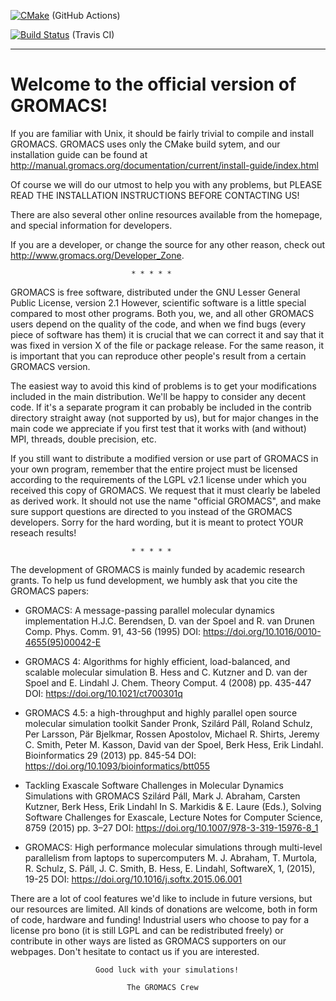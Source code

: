 [![CMake](https://github.com/paulinog/gromacs-mo833a/actions/workflows/cmake.yml/badge.svg?branch=mo833%2Factivity_2)](https://github.com/paulinog/gromacs-mo833a/actions/workflows/cmake.yml) (GitHub Actions)

[![Build Status](https://app.travis-ci.com/paulinog/gromacs-mo833a.svg?branch=mo833%2Factivity_2)](https://app.travis-ci.com/paulinog/gromacs-mo833a) (Travis CI)

---

# Welcome to the official version of GROMACS!

If you are familiar with Unix, it should be fairly trivial to compile and
install GROMACS. GROMACS uses only the CMake build sytem, and our
installation guide can be found at
http://manual.gromacs.org/documentation/current/install-guide/index.html

Of course we will do our utmost to help you with any problems, but PLEASE 
READ THE INSTALLATION INSTRUCTIONS BEFORE CONTACTING US!

There are also several other online resources available from the homepage, 
and special information for developers.

If you are a developer, or change the source for any other reason, check
out http://www.gromacs.org/Developer_Zone.

                               * * * * *

GROMACS is free software, distributed under the GNU Lesser General
Public License, version 2.1 However, scientific software is a little
special compared to most other programs. Both you, we, and all other
GROMACS users depend on the quality of the code, and when we find bugs
(every piece of software has them) it is crucial that we can correct
it and say that it was fixed in version X of the file or package
release. For the same reason, it is important that you can reproduce
other people's result from a certain GROMACS version.

The easiest way to avoid this kind of problems is to get your modifications
included in the main distribution. We'll be happy to consider any decent 
code. If it's a separate program it can probably be included in the contrib 
directory straight away (not supported by us), but for major changes in the 
main code we appreciate if you first test that it works with (and without) 
MPI, threads, double precision, etc.

If you still want to distribute a modified version or use part of GROMACS
in your own program, remember that the entire project must be licensed
according to the requirements of the LGPL v2.1 license under which you
received this copy of GROMACS. We request that it must clearly be labeled as
derived work. It should not use the name "official GROMACS", and make
sure support questions are directed to you instead of the GROMACS developers.
Sorry for the hard wording, but it is meant to protect YOUR reseach results!

                               * * * * *

The development of GROMACS is mainly funded by academic research grants. 
To help us fund development, we humbly ask that you cite the GROMACS papers:

* GROMACS: A message-passing parallel molecular dynamics implementation
  H.J.C. Berendsen, D. van der Spoel and R. van Drunen
  Comp. Phys. Comm. 91, 43-56 (1995)
  DOI: https://doi.org/10.1016/0010-4655(95)00042-E
 
* GROMACS 4: Algorithms for highly efficient, load-balanced, and scalable
  molecular simulation
  B. Hess and C. Kutzner and D. van der Spoel and E. Lindahl
  J. Chem. Theory Comput. 4 (2008) pp. 435-447
  DOI: https://doi.org/10.1021/ct700301q

* GROMACS 4.5: a high-throughput and highly parallel open source
  molecular simulation toolkit
  Sander Pronk, Szilárd Páll, Roland Schulz, Per Larsson, Pär Bjelkmar,
  Rossen Apostolov, Michael R. Shirts, Jeremy C. Smith, Peter M. Kasson,
  David van der Spoel, Berk Hess, Erik Lindahl.
  Bioinformatics 29 (2013) pp. 845-54
  DOI: https://doi.org/10.1093/bioinformatics/btt055

* Tackling Exascale Software Challenges in Molecular Dynamics Simulations
  with GROMACS
  Szilárd Páll, Mark J. Abraham, Carsten Kutzner, Berk Hess, Erik Lindahl
  In S. Markidis & E. Laure (Eds.), Solving Software Challenges for Exascale,
  Lecture Notes for Computer Science, 8759 (2015) pp. 3–27
  DOI: https://doi.org/10.1007/978-3-319-15976-8_1

* GROMACS: High performance molecular simulations through multi-level parallelism from laptops to supercomputers
  M. J. Abraham, T. Murtola, R. Schulz, S. Páll, J. C. Smith, B. Hess, E. Lindahl,
  SoftwareX, 1, (2015), 19-25
  DOI: https://doi.org/10.1016/j.softx.2015.06.001

There are a lot of cool features we'd like to include in future versions,
but our resources are limited. All kinds of donations are welcome, both in 
form of code, hardware and funding! Industrial users who choose to pay
for a license pro bono (it is still LGPL and can be redistributed freely) or
contribute in other ways are listed as GROMACS supporters on our webpages. 
Don't hesitate to contact us if you are interested.


                       Good luck with your simulations!

                              The GROMACS Crew
